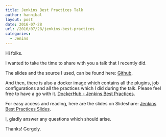 ```yaml
---
title: Jenkins Best Practices Talk
author: hannibal
layout: post
date: 2016-07-28
url: /2016/07/28/jenkins-best-practices
categories:
  - Jenins
---
```


Hi folks.

I wanted to take the time to share with you a talk that I recently did.

The slides and the source I used, can be found here: [Github](https://github.com/Skarlso/jenkinsbestpractices).

And then, there is also a docker image which contains all the plugins, job configurations and all the practices which I did during the talk. Please feel free to have a go with it. [DockerHub - Jenkins Best Practices](https://hub.docker.com/r/skarlso/jenkinsbestpractices).

For easy access and reading, here are the slides on Slideshare: [Jenkins Best Practices Slides](http://www.slideshare.net/GergelyBrautigam/jenkins-best-practices-meetup-slides).

I, gladly answer any questions which should arise.

Thanks!
Gergely.
